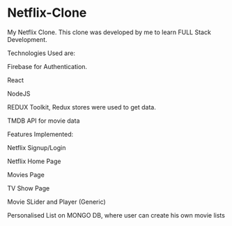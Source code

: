 ﻿# Netflix-Clone

My Netflix Clone. This clone was developed by me to learn FULL Stack Development.


Technologies Used are:


Firebase for Authentication.

React

NodeJS

REDUX Toolkit, Redux stores were used to get data.

TMDB API for movie data

Features Implemented:


Netflix Signup/Login

Netflix Home Page

Movies Page

TV Show Page

Movie SLider and Player (Generic)

Personalised List on MONGO DB, where user can create his own movie lists


